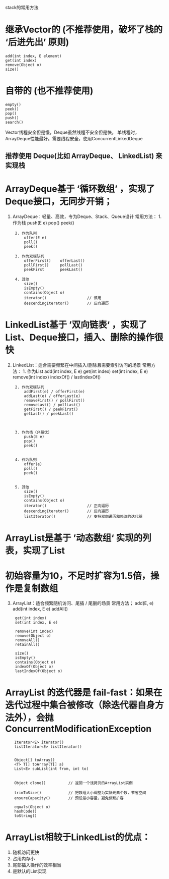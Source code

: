 stack的常用方法
# 继承Vector的      (不推荐使用，破坏了栈的 ‘后进先出’ 原则)
    add(int index, E element)
    get(int index)
    remove(Object o)
    size()

# 自带的    (也不推荐使用)
    empty()
    peek()
    pop()
    push()
    search()

Vector线程安全但是慢，Deque虽然线程不安全但是快。
单线程时，ArrayDeque性能最好。需要线程安全，使用ConcurrentLinkedDeque
## 推荐使用 Deque(比如 ArrayDeque、 LinkedList) 来实现栈











# ArrayDeque基于 ‘循环数组’ ，实现了Deque<E>接口，无同步开销；
1. ArrayDeque：轻量、高效，专为Deque、Stack、Queue设计
    常用方法：
        1. 作为栈
            push(E e)
            pop()
            peek()

        2. 作为队列
            offer(E e)
            poll()
            peek()

        3. 作为双端队列
            offerFirst()    offerLast()
            pollFirst()     pollLast()
            peekFirst       peekLast()

        4. 其他
            size()
            isEmpty()
            contains(Object o)
            iterator()                  // 慎用
            descendingIterator()        // 反向遍历





# LinkedList基于 ’双向链表‘ ，实现了List<E>、Deque<E>接口，插入、删除的操作很快
2. LinkedList：适合需要频繁在中间插入/删除且需要索引访问的场景
    常用方法：
        1. 作为List
            add(int index, E e)
            get(int index)
            set(int index, E e)
            remove(int index)
            indexOf() / lastIndexOf()



        2. 作为双端队列
            addFirst(e) / offerFirst(e)
            addLast(e) / offerLast(e)
            removeFirst() / pollFirst()
            removeLast() / pollLast()
            getFirst() / peekFirst()
            getLast() / peekLast()



        3. 作为栈（非最优）
            push(E e)
            pop()
            peek()

        
        4. 作为队列
            offer(e)
            poll()
            peek()

        
        5. 其他
            size()
            isEmpty()
            contains(Object o)
            iterator()                  // 正向遍历
            descendingIterator()        // 反向遍历
            listIterator()              // 支持双向遍历和修改的迭代器





# ArrayList是基于 ’动态数组‘ 实现的列表，实现了List<E>
# 初始容量为10，不足时扩容为1.5倍，操作是复制数组
3. ArrayList：适合频繁随机访问、尾插 / 尾删的场景
    常用方法；
        add(E, e)
        add(int index, E e)
        addAll()

        get(int index)
        set(int index, E e)

        remove(int index)
        remove(Object o)
        removeAll()
        retainAll()

        size()
        isEmpty()
        contains(Object o)
        indexOf(Object o)
        lastIndexOf(Object o)

# ArrayList 的迭代器是 fail-fast：如果在迭代过程中集合被修改（除迭代器自身方法外），会抛 ConcurrentModificationException
        Iterator<E> iterator()
        listIterator<E> listIterator()


        Object[] toArray()
        <T> T[] toArray(T[] a)
        List<E> subList(int from, int to)


        Object clone()          // 返回一个浅拷贝的ArrayList实例

        trimToSize()            // 把数组大小调整为实际元素个数，节省空间
        ensureCapacity()        // 预设最小容量，避免频繁扩容

        equals(Object o)
        hashCode()
        toString()





# ArrayList相较于LinkedList的优点：
1. 随机访问更快
2. 占用内存小
3. 尾部插入操作的效率相当
4. 是默认的List实现
